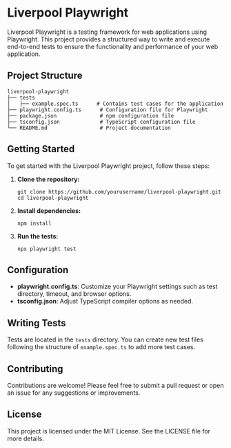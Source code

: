 # Liverpool Playwright

Liverpool Playwright is a testing framework for web applications using Playwright. This project provides a structured way to write and execute end-to-end tests to ensure the functionality and performance of your web application.

## Project Structure

```
liverpool-playwright
├── tests
│   ├── example.spec.ts      # Contains test cases for the application
├── playwright.config.ts      # Configuration file for Playwright
├── package.json              # npm configuration file
├── tsconfig.json             # TypeScript configuration file
└── README.md                 # Project documentation
```

## Getting Started

To get started with the Liverpool Playwright project, follow these steps:

1. **Clone the repository:**
   ```
   git clone https://github.com/yourusername/liverpool-playwright.git
   cd liverpool-playwright
   ```

2. **Install dependencies:**
   ```
   npm install
   ```

3. **Run the tests:**
   ```
   npx playwright test
   ```

## Configuration

- **playwright.config.ts**: Customize your Playwright settings such as test directory, timeout, and browser options.
- **tsconfig.json**: Adjust TypeScript compiler options as needed.

## Writing Tests

Tests are located in the `tests` directory. You can create new test files following the structure of `example.spec.ts` to add more test cases.

## Contributing

Contributions are welcome! Please feel free to submit a pull request or open an issue for any suggestions or improvements.

## License

This project is licensed under the MIT License. See the LICENSE file for more details.